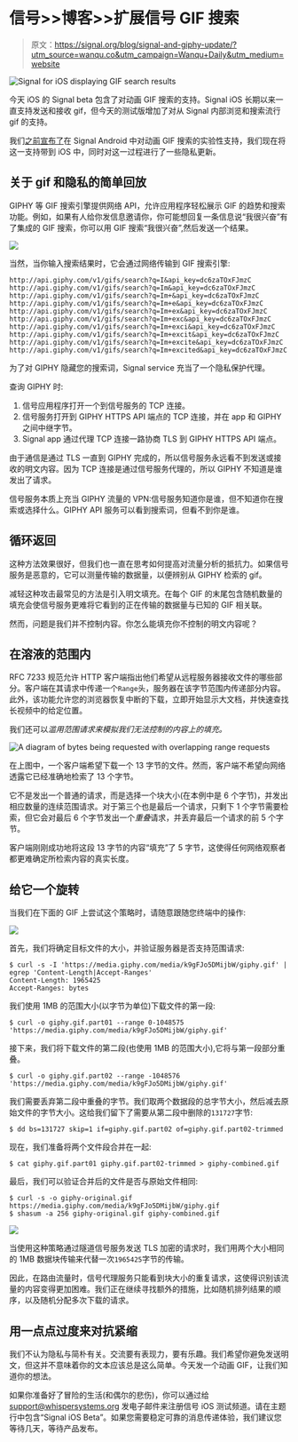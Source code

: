 # 信号>>博客>>扩展信号 GIF 搜索

> 原文：<https://signal.org/blog/signal-and-giphy-update/?utm_source=wanqu.co&utm_campaign=Wanqu+Daily&utm_medium=website>

![Signal for iOS displaying GIF search results](img/ec9095a69dab6c377ccdb1307b219465.png)

今天 iOS 的 Signal beta 包含了对动画 GIF 搜索的支持。Signal iOS 长期以来一直支持发送和接收 gif，但今天的测试版增加了对从 Signal 内部浏览和搜索流行 gif 的支持。

我们[之前宣布了](/blog/giphy-experiment)在 Signal Android 中对动画 GIF 搜索的实验性支持，我们现在将这一支持带到 iOS 中，同时对这一过程进行了一些隐私更新。

## 关于 gif 和隐私的简单回放

GIPHY 等 GIF 搜索引擎提供网络 API，允许应用程序轻松展示 GIF 的趋势和搜索功能。例如，如果有人给你发信息邀请你，你可能想回复一条信息说“我很兴奋”有了集成的 GIF 搜索，你可以用 GIF 搜索“我很兴奋”,然后发送一个结果。

![](img/3b9457b45b74c9af93d8d99b3560c530.png)

当然，当你输入搜索结果时，它会通过网络传输到 GIF 搜索引擎:

```
http://api.giphy.com/v1/gifs/search?q=I&api_key=dc6zaTOxFJmzC
http://api.giphy.com/v1/gifs/search?q=Im&api_key=dc6zaTOxFJmzC
http://api.giphy.com/v1/gifs/search?q=Im+&api_key=dc6zaTOxFJmzC
http://api.giphy.com/v1/gifs/search?q=Im+e&api_key=dc6zaTOxFJmzC
http://api.giphy.com/v1/gifs/search?q=Im+ex&api_key=dc6zaTOxFJmzC
http://api.giphy.com/v1/gifs/search?q=Im+exc&api_key=dc6zaTOxFJmzC
http://api.giphy.com/v1/gifs/search?q=Im+exci&api_key=dc6zaTOxFJmzC
http://api.giphy.com/v1/gifs/search?q=Im+excit&api_key=dc6zaTOxFJmzC
http://api.giphy.com/v1/gifs/search?q=Im+excite&api_key=dc6zaTOxFJmzC
http://api.giphy.com/v1/gifs/search?q=Im+excited&api_key=dc6zaTOxFJmzC 
```

为了对 GIPHY 隐藏您的搜索词，Signal service 充当了一个隐私保护代理。

查询 GIPHY 时:

1.  信号应用程序打开一个到信号服务的 TCP 连接。
2.  信号服务打开到 GIPHY HTTPS API 端点的 TCP 连接，并在 app 和 GIPHY 之间中继字节。
3.  Signal app 通过代理 TCP 连接一路协商 TLS 到 GIPHY HTTPS API 端点。

由于通信是通过 TLS 一直到 GIPHY 完成的，所以信号服务永远看不到发送或接收的明文内容。因为 TCP 连接是通过信号服务代理的，所以 GIPHY 不知道是谁发出了请求。

信号服务本质上充当 GIPHY 流量的 VPN:信号服务知道你是谁，但不知道你在搜索或选择什么。GIPHY API 服务可以看到搜索词，但看不到你是谁。

## 循环返回

这种方法效果很好，但我们也一直在思考如何提高对流量分析的抵抗力。如果信号服务是恶意的，它可以测量传输的数据量，以便辨别从 GIPHY 检索的 gif。

减轻这种攻击最常见的方法是引入明文填充。在每个 GIF 的末尾包含随机数量的填充会使信号服务更难将它看到的正在传输的数据量与已知的 GIF 相关联。

然而，问题是我们并不控制内容。你怎么能填充你不控制的明文内容呢？

## 在溶液的范围内

RFC 7233 规范允许 HTTP 客户端指出他们希望从远程服务器接收文件的哪些部分。客户端在其请求中传递一个`Range`头，服务器在该字节范围内传递部分内容。此外，该功能允许您的浏览器恢复中断的下载，立即开始显示大文档，并快速查找长视频中的给定位置。

我们还可以*滥用范围请求来模拟我们无法控制的内容上的填充。*

![A diagram of bytes being requested with overlapping range requests](img/7fd931e3916f3c21bbf4762bc82c9d0b.png)

在上图中，一个客户端希望下载一个 13 字节的文件。然而，客户端不希望向网络透露它已经准确地检索了 13 个字节。

它不是发出一个普通的请求，而是选择一个块大小(在本例中是 6 个字节)，并发出相应数量的连续范围请求。对于第三个也是最后一个请求，只剩下 1 个字节需要检索，但它会对最后 6 个字节发出一个*重叠*请求，并丢弃最后一个请求的前 5 个字节。

客户端刚刚成功地将这段 13 字节的内容“填充”了 5 字节，这使得任何网络观察者都更难确定所检索内容的真实长度。

## 给它一个旋转

当我们在下面的 GIF 上尝试这个策略时，请随意跟随您终端中的操作:

![](img/6ee1378ceb8833262f9d1bd272edc4c5.png)

首先，我们将确定目标文件的大小，并验证服务器是否支持范围请求:

```
$ curl -s -I 'https://media.giphy.com/media/k9gFJo5DMijbW/giphy.gif' | egrep 'Content-Length|Accept-Ranges'
Content-Length: 1965425
Accept-Ranges: bytes 
```

我们使用 1MB 的范围大小(以字节为单位)下载文件的第一段:

```
$ curl -o giphy.gif.part01 --range 0-1048575 'https://media.giphy.com/media/k9gFJo5DMijbW/giphy.gif' 
```

接下来，我们将下载文件的第二段(也使用 1MB 的范围大小),它将与第一段部分重叠。

```
$ curl -o giphy.gif.part02 --range -1048576 'https://media.giphy.com/media/k9gFJo5DMijbW/giphy.gif' 
```

我们需要丢弃第二段中重叠的字节。我们取两个数据段的总字节大小，然后减去原始文件的字节大小。这给我们留下了需要从第二段中删除的`131727`字节:

```
$ dd bs=131727 skip=1 if=giphy.gif.part02 of=giphy.gif.part02-trimmed 
```

现在，我们准备将两个文件段合并在一起:

```
$ cat giphy.gif.part01 giphy.gif.part02-trimmed > giphy-combined.gif 
```

最后，我们可以验证合并后的文件是否与原始文件相同:

```
$ curl -s -o giphy-original.gif https://media.giphy.com/media/k9gFJo5DMijbW/giphy.gif
$ shasum -a 256 giphy-original.gif giphy-combined.gif 
```

![](img/46bae6056d75175035c2ef93afa58014.png)

当使用这种策略通过隧道信号服务发送 TLS 加密的请求时，我们用两个大小相同的 1MB 数据块传输来代替一次`1965425`字节的传输。

因此，在路由流量时，信号代理服务只能看到块大小的重复请求，这使得识别该流量的内容变得更加困难。我们正在继续寻找额外的措施，比如随机排列结果的顺序，以及随机分配多次下载的请求。

## 用一点点过度来对抗紧缩

我们不认为隐私与简朴有关。交流要有表现力，要有乐趣。我们希望你避免发送明文，但这并不意味着你的文本应该总是这么简单。今天发一个动画 GIF，让我们知道你的想法。

如果你准备好了冒险的生活(和偶尔的悲伤)，你可以通过给 support@whispersystems.org 发电子邮件来注册信号 iOS 测试频道。请在主题行中包含“Signal iOS Beta”。如果您需要稳定可靠的消息传递体验，我们建议您等待几天，等待产品发布。